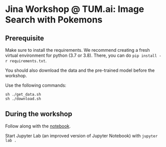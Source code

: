 # Jina Workshop @ TUM.ai: Image Search with Pokemons

## Prerequisite

Make sure to install the requirements.
We recommend creating a fresh virtual environment for python (3.7 or 3.8).
There, you can do `pip install -r requirements.txt`.

You should also download the data and the pre-trained model before the workshop.

Use the following commands:

```
sh ./get_data.sh
sh ./download.sh
```

## During the workshop

Follow along with the [notebook](./flow.ipynb).

Start Jupyter Lab (an improved version of Jupyter Notebook) with `jupyter lab .`
